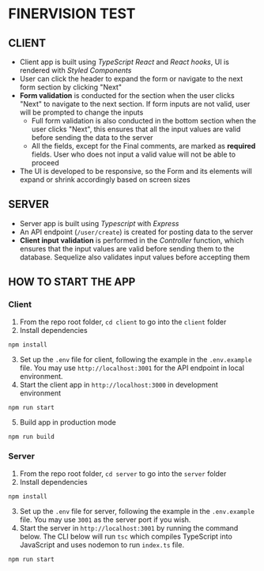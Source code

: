 # FINERVISION TEST

## CLIENT
* Client app is built using *TypeScript React* and *React hooks*, UI is rendered with *Styled Components*
* User can click the header to expand the form or navigate to the next form section by clicking "Next"
* **Form validation** is conducted for the section when the user clicks "Next" to navigate to the next section. If form inputs are not valid, user will be prompted to change the inputs
  * Full form validation is also conducted in the bottom section when the user clicks "Next", this ensures that all the input values are valid before sending the data to the server
  * All the fields, except for the Final comments, are marked as **required** fields. User who does not input a valid value will not be able to proceed
* The UI is developed to be responsive, so the Form and its elements will expand or shrink accordingly based on screen sizes
## SERVER
* Server app is built using *Typescript* with *Express*
* An API endpoint (``/user/create``) is created for posting data to the server
* **Client input validation** is performed in the *Controller* function, which ensures that the input values are valid before sending them to the database. Sequelize also validates input values before accepting them

## HOW TO START THE APP
### Client
1. From the repo root folder, ``cd client`` to go into the ``client`` folder
2. Install dependencies
```
npm install
```
3. Set up the ``.env`` file for client, following the example in the ``.env.example`` file. You may use ``http://localhost:3001`` for the API endpoint in local environment.
4. Start the client app in ``http://localhost:3000`` in development environment
```
npm run start
```
5. Build app in production mode
```
npm run build
```

### Server
1. From the repo root folder, ``cd server`` to go into the ``server`` folder
2. Install dependencies
```
npm install
```
3. Set up the ``.env`` file for server, following the example in the ``.env.example`` file. You may use ``3001`` as the server port if you wish. 
4. Start the server in ``http://localhost:3001`` by running the command below. The CLI below will run ``tsc`` which compiles TypeScript into JavaScript and uses nodemon to run ``index.ts`` file.
```
npm run start
```
